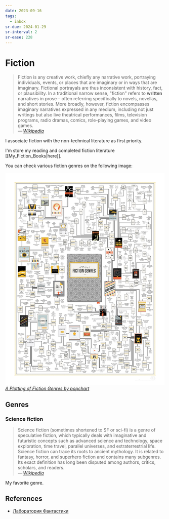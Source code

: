 ```yaml
---
date: 2023-09-16
tags:
  - inbox
sr-due: 2024-01-29
sr-interval: 2
sr-ease: 228
---
```


# Fiction

> Fiction is any creative work, chiefly any narrative work, portraying
> individuals, events, or places that are imaginary or in ways that are
> imaginary. Fictional portrayals are thus inconsistent with history, fact, or
> plausibility. In a traditional narrow sense, "fiction" refers to **written**
> narratives in prose – often referring specifically to novels, novellas, and
> short stories. More broadly, however, fiction encompasses imaginary narratives
> expressed in any medium, including not just writings but also live theatrical
> performances, films, television programs, radio dramas, comics, role-playing
> games, and video games.\
> — <cite>[Wikipedia](https://en.wikipedia.org/wiki/Fiction)</cite>

I associate fiction with the non-technical literature as first priority.

I'm store my reading and completed fiction literature [[My_Fiction_Books|here]].

You can check various fiction genres on the following image:

![Fiction genres](img/A_Plotting_of_Fiction_Genres.webp)
_[A Plotting of Fiction Genres by popchart](https://popchart.co/products/a-plotting-of-fiction-genres)_

## Genres

### Science fiction

> Science fiction (sometimes shortened to SF or sci-fi) is a genre of
> speculative fiction, which typically deals with imaginative and futuristic
> concepts such as advanced science and technology, space exploration, time
> travel, parallel universes, and extraterrestrial life. Science fiction can
> trace its roots to ancient mythology. It is related to fantasy, horror, and
> superhero fiction and contains many subgenres. Its exact definition has long
> been disputed among authors, critics, scholars, and readers.\
> — <cite>[Wikipedia](https://en.wikipedia.org/wiki/Science_fiction)</cite>

My favorite genre.

## References

- [Лаборатория Фантастики](https://fantlab.ru/)

